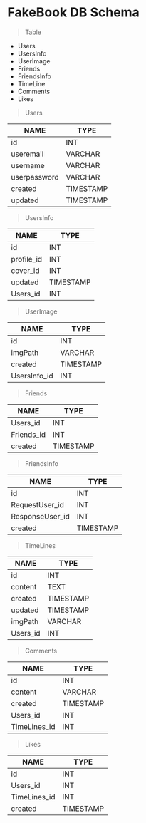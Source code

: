 # FakeBook DB Schema

> Table

* Users
* UsersInfo
* UserImage
* Friends
* FriendsInfo
* TimeLine
* Comments
* Likes



> Users

| NAME         | TYPE      |
| ------------ | --------- |
| id           | INT       |
| useremail    | VARCHAR   |
| username     | VARCHAR   |
| userpassword | VARCHAR   |
| created      | TIMESTAMP |
| updated      | TIMESTAMP |

> UsersInfo

| NAME       | TYPE      |
| ---------- | --------- |
| id         | INT       |
| profile_id | INT       |
| cover_id   | INT       |
| updated    | TIMESTAMP |
| Users_id   | INT       |

> UserImage

| NAME         | TYPE      |
| ------------ | --------- |
| id           | INT       |
| imgPath      | VARCHAR   |
| created      | TIMESTAMP |
| UsersInfo_id | INT       |

> Friends

| NAME       | TYPE      |
| ---------- | --------- |
| Users_id   | INT       |
| Friends_id | INT       |
| created    | TIMESTAMP |

> FriendsInfo

| NAME            | TYPE      |
| --------------- | --------- |
| id              | INT       |
| RequestUser_id  | INT       |
| ResponseUser_id | INT       |
| created         | TIMESTAMP |

> TimeLines

| NAME     | TYPE      |
| -------- | --------- |
| id       | INT       |
| content  | TEXT      |
| created  | TIMESTAMP |
| updated  | TIMESTAMP |
| imgPath  | VARCHAR   |
| Users_id | INT       |

> Comments

| NAME         | TYPE      |
| ------------ | --------- |
| id           | INT       |
| content      | VARCHAR   |
| created      | TIMESTAMP |
| Users_id     | INT       |
| TimeLines_id | INT       |

> Likes

| NAME         | TYPE      |
| ------------ | --------- |
| id           | INT       |
| Users_id     | INT       |
| TimeLines_id | INT       |
| created      | TIMESTAMP |

